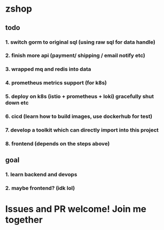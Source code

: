 # zshop

## todo
### 1. switch gorm to original sql (using raw sql for data handle)
### 2. finish more api (payment/ shipping / email notify etc)
### 3. wrapped mq and redis into data
### 4. prometheus metrics support (for k8s)
### 5. deploy on k8s (istio + prometheus + loki) gracefully shut down etc
### 6. cicd (learn how to build images, use dockerhub for test)
### 7. develop a toolkit which can directly import into this project
### 8. frontend (depends on the steps above)

## goal
### 1. learn backend and devops
### 2. maybe frontend? (idk lol)

# Issues and PR welcome! Join me together